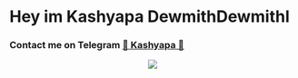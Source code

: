 # Hey im Kashyapa DewmithDewmithl
### Contact me on Telegram [🎹 Kashyapa 🎸](https://t.me/IMkashyapaa)
<p align="center">
  <img src="https://telegra.ph/file/73422b014dca50b1023e6.jpg">
</p>

